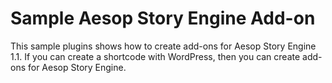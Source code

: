 Sample Aesop Story Engine Add-on
============

This sample plugins shows how to create add-ons for Aesop Story Engine 1.1. If you can create a shortcode with WordPress, then you can create add-ons for Aesop Story Engine.
